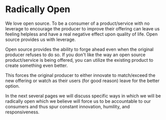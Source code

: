 # Radically Open

We love open source. To be a consumer of a product/service with no leverage to encourage the producer to improve their offering can leave us feeling helpless and have a real negative effect upon quality of life. Open source provides us with leverage. 

Open source provides the ability to forge ahead even when the original producer refuses to do so. If you don't like the way an open source product/service is being offered, you can utilize the existing product to create something even better.

This forces the original producer to either innovate to match/exceed the new offering or watch as their users \(for good reason\) leave for the better option.

In the next several pages we will discuss specific ways in which we will be radically open which we believe will force us to be accountable to our consumers and thus spur constant innovation, humility, and responsiveness.



